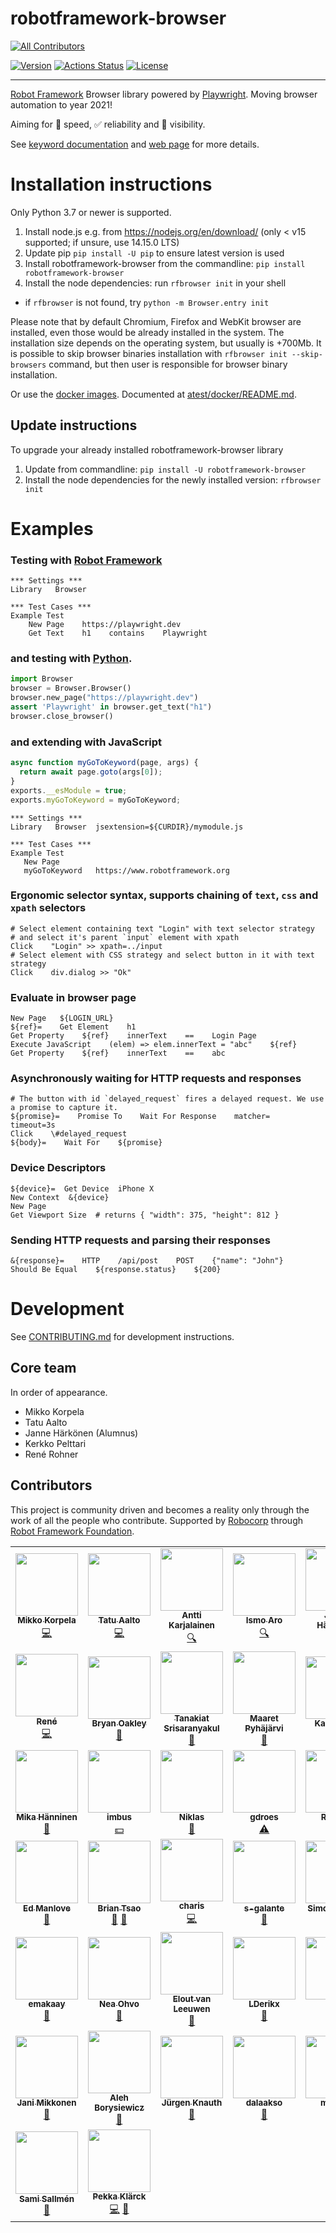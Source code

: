 # robotframework-browser
<!-- ALL-CONTRIBUTORS-BADGE:START - Do not remove or modify this section -->
[![All Contributors](https://img.shields.io/badge/all_contributors-44-orange.svg?style=flat-square)](#contributors-)
<!-- ALL-CONTRIBUTORS-BADGE:END -->
[![Version](https://img.shields.io/pypi/v/robotframework-browser.svg)](https://pypi.python.org/pypi/robotframework-browser)
[![Actions Status](https://github.com/MarketSquare/robotframework-browser/workflows/Continuous%20integration/badge.svg)](https://github.com/MarketSquare/robotframework-browser/actions)
[![License](https://img.shields.io/badge/License-Apache%202.0-blue.svg)](https://opensource.org/licenses/Apache-2.0)

----

[Robot Framework](https://robotframework.org) Browser library powered by [Playwright](https://playwright.dev/). Moving browser automation to year 2021!

Aiming for :rocket: speed, :white_check_mark: reliability and :microscope: visibility.

See [keyword documentation](https://marketsquare.github.io/robotframework-browser/Browser.html) and
[web page](https://robotframework-browser.org/) for more details.

# Installation instructions

Only Python 3.7 or newer is supported.

1. Install node.js e.g. from https://nodejs.org/en/download/ (only < v15 supported; if unsure, use 14.15.0 LTS)
2. Update pip `pip install -U pip` to ensure latest version is used
3. Install robotframework-browser from the commandline: `pip install robotframework-browser`
4. Install the node dependencies: run `rfbrowser init` in your shell
  - if `rfbrowser` is not found, try `python -m Browser.entry init`

Please note that by default Chromium, Firefox and WebKit browser are installed, even those would be already
installed in the system. The installation size depends on the operating system, but usually is +700Mb.
It is possible to skip browser binaries installation with `rfbrowser init --skip-browsers` command, but then user
is responsible for browser binary installation.

Or use the [docker images](https://github.com/MarketSquare/robotframework-browser/packages). Documented at [atest/docker/README.md](https://github.com/MarketSquare/robotframework-browser/blob/master/atest/docker/README.md).

## Update instructions

To upgrade your already installed robotframework-browser library

1. Update from commandline: `pip install -U robotframework-browser`
2. Install the node dependencies for the newly installed version: `rfbrowser init`

# Examples

### Testing with [Robot Framework](https://robotframework.org)
```RobotFramework
*** Settings ***
Library   Browser

*** Test Cases ***
Example Test
    New Page    https://playwright.dev
    Get Text    h1    contains    Playwright
```
### and testing with [Python](https://python.org).
```python
import Browser
browser = Browser.Browser()
browser.new_page("https://playwright.dev")
assert 'Playwright' in browser.get_text("h1")
browser.close_browser()
```

### and extending with JavaScript

```JavaScript
async function myGoToKeyword(page, args) {
  return await page.goto(args[0]);
}
exports.__esModule = true;
exports.myGoToKeyword = myGoToKeyword;
```

```RobotFramework
*** Settings ***
Library   Browser  jsextension=${CURDIR}/mymodule.js

*** Test Cases ***
Example Test
   New Page
   myGoToKeyword   https://www.robotframework.org
```
### Ergonomic selector syntax, supports chaining of `text`, `css`  and `xpath` selectors

```RobotFramework
# Select element containing text "Login" with text selector strategy 
# and select it's parent `input` element with xpath
Click    "Login" >> xpath=../input
# Select element with CSS strategy and select button in it with text strategy
Click    div.dialog >> "Ok"
```
### Evaluate in browser page
```RobotFramework
New Page   ${LOGIN_URL}
${ref}=    Get Element    h1
Get Property    ${ref}    innerText    ==    Login Page
Execute JavaScript    (elem) => elem.innerText = "abc"    ${ref}
Get Property    ${ref}    innerText    ==    abc
```
### Asynchronously waiting for HTTP requests and responses
```RobotFramework
# The button with id `delayed_request` fires a delayed request. We use a promise to capture it.
${promise}=    Promise To    Wait For Response    matcher=    timeout=3s
Click    \#delayed_request
${body}=    Wait For    ${promise}
```
### Device Descriptors
```RobotFramework
${device}=  Get Device  iPhone X
New Context  &{device}
New Page
Get Viewport Size  # returns { "width": 375, "height": 812 }
```
### Sending HTTP requests and parsing their responses
```RobotFramework
&{response}=    HTTP    /api/post    POST    {"name": "John"}
Should Be Equal    ${response.status}    ${200}
```
# Development

See [CONTRIBUTING.md](CONTRIBUTING.md) for development instructions.

## Core team

In order of appearance.

  * Mikko Korpela
  * Tatu Aalto
  * Janne Härkönen (Alumnus)
  * Kerkko Pelttari
  * René Rohner

## Contributors

This project is community driven and becomes a reality only through the work of all the people who contribute.
Supported by [Robocorp](https://robocorp.com/) through [Robot Framework Foundation](https://robotframework.org/foundation/).
<!-- ALL-CONTRIBUTORS-LIST:START - Do not remove or modify this section -->
<!-- prettier-ignore-start -->
<!-- markdownlint-disable -->
<table>
  <tr>
    <td align="center"><a href="https://github.com/mkorpela"><img src="https://avatars1.githubusercontent.com/u/136885?v=4?s=100" width="100px;" alt=""/><br /><sub><b>Mikko Korpela</b></sub></a><br /><a href="https://github.com/MarketSquare/robotframework-browser/commits?author=mkorpela" title="Code">💻</a></td>
    <td align="center"><a href="https://github.com/aaltat"><img src="https://avatars0.githubusercontent.com/u/2665023?v=4?s=100" width="100px;" alt=""/><br /><sub><b>Tatu Aalto</b></sub></a><br /><a href="https://github.com/MarketSquare/robotframework-browser/commits?author=aaltat" title="Code">💻</a></td>
    <td align="center"><a href="https://robocorp.com"><img src="https://avatars1.githubusercontent.com/u/8512727?v=4?s=100" width="100px;" alt=""/><br /><sub><b>Antti Karjalainen</b></sub></a><br /><a href="#fundingFinding-aikarjal" title="Funding Finding">🔍</a></td>
    <td align="center"><a href="https://www.linkedin.com/in/ismoaro/"><img src="https://avatars2.githubusercontent.com/u/1047173?v=4?s=100" width="100px;" alt=""/><br /><sub><b>Ismo Aro</b></sub></a><br /><a href="#fundingFinding-IsNoGood" title="Funding Finding">🔍</a></td>
    <td align="center"><a href="https://twitter.com/janneharkonen"><img src="https://avatars3.githubusercontent.com/u/159146?v=4?s=100" width="100px;" alt=""/><br /><sub><b>Janne Härkönen</b></sub></a><br /><a href="https://github.com/MarketSquare/robotframework-browser/commits?author=yanne" title="Code">💻</a></td>
    <td align="center"><a href="http://xylix.fi"><img src="https://avatars1.githubusercontent.com/u/13387304?v=4?s=100" width="100px;" alt=""/><br /><sub><b>Kerkko Pelttari</b></sub></a><br /><a href="https://github.com/MarketSquare/robotframework-browser/commits?author=xylix" title="Code">💻</a></td>
    <td align="center"><a href="https://robocorp.com"><img src="https://avatars3.githubusercontent.com/u/54288445?v=4?s=100" width="100px;" alt=""/><br /><sub><b>Robocorp</b></sub></a><br /><a href="#financial-robocorp" title="Financial">💵</a></td>
  </tr>
  <tr>
    <td align="center"><a href="https://github.com/Snooz82"><img src="https://avatars0.githubusercontent.com/u/41592183?v=4?s=100" width="100px;" alt=""/><br /><sub><b>René</b></sub></a><br /><a href="https://github.com/MarketSquare/robotframework-browser/commits?author=Snooz82" title="Code">💻</a></td>
    <td align="center"><a href="https://wordpress.com/read/feeds/39696435"><img src="https://avatars0.githubusercontent.com/u/1123938?v=4?s=100" width="100px;" alt=""/><br /><sub><b>Bryan Oakley</b></sub></a><br /><a href="#ideas-boakley" title="Ideas, Planning, & Feedback">🤔</a></td>
    <td align="center"><a href="https://github.com/idxn"><img src="https://avatars3.githubusercontent.com/u/2438992?v=4?s=100" width="100px;" alt=""/><br /><sub><b>Tanakiat Srisaranyakul</b></sub></a><br /><a href="#ideas-idxn" title="Ideas, Planning, & Feedback">🤔</a></td>
    <td align="center"><a href="http://visible-quality.blogspot.com"><img src="https://avatars1.githubusercontent.com/u/5338157?v=4?s=100" width="100px;" alt=""/><br /><sub><b>Maaret Pyhäjärvi</b></sub></a><br /><a href="#userTesting-maaretp" title="User Testing">📓</a></td>
    <td align="center"><a href="http://www.tentamen.eu"><img src="https://avatars2.githubusercontent.com/u/777520?v=4?s=100" width="100px;" alt=""/><br /><sub><b>Karlo Smid</b></sub></a><br /><a href="#userTesting-karlosmid" title="User Testing">📓</a></td>
    <td align="center"><a href="https://github.com/aspargillus"><img src="https://avatars0.githubusercontent.com/u/4592889?v=4?s=100" width="100px;" alt=""/><br /><sub><b>Frank Schimmel</b></sub></a><br /><a href="#userTesting-Aspargillus" title="User Testing">📓</a></td>
    <td align="center"><a href="https://github.com/tuxmux28"><img src="https://avatars3.githubusercontent.com/u/2794048?v=4?s=100" width="100px;" alt=""/><br /><sub><b>Christoph</b></sub></a><br /><a href="https://github.com/MarketSquare/robotframework-browser/commits?author=tuxmux28" title="Tests">⚠️</a></td>
  </tr>
  <tr>
    <td align="center"><a href="https://github.com/mikahanninen"><img src="https://avatars2.githubusercontent.com/u/1019528?v=4?s=100" width="100px;" alt=""/><br /><sub><b>Mika Hänninen</b></sub></a><br /><a href="#question-mikahanninen" title="Answering Questions">💬</a></td>
    <td align="center"><a href="https://www.imbus.de"><img src="https://avatars0.githubusercontent.com/u/67375753?v=4?s=100" width="100px;" alt=""/><br /><sub><b>imbus</b></sub></a><br /><a href="#financial-imbus" title="Financial">💵</a></td>
    <td align="center"><a href="https://github.com/Finalrykku"><img src="https://avatars0.githubusercontent.com/u/19802569?v=4?s=100" width="100px;" alt=""/><br /><sub><b>Niklas</b></sub></a><br /><a href="https://github.com/MarketSquare/robotframework-browser/commits?author=Finalrykku" title="Documentation">📖</a></td>
    <td align="center"><a href="https://github.com/gdroes"><img src="https://avatars1.githubusercontent.com/u/6716450?v=4?s=100" width="100px;" alt=""/><br /><sub><b>gdroes</b></sub></a><br /><a href="https://github.com/MarketSquare/robotframework-browser/commits?author=gdroes" title="Tests">⚠️</a></td>
    <td align="center"><a href="https://reaktor.com"><img src="https://avatars2.githubusercontent.com/u/71799?v=4?s=100" width="100px;" alt=""/><br /><sub><b>Reaktor</b></sub></a><br /><a href="#financial-reaktor" title="Financial">💵</a></td>
    <td align="center"><a href="https://github.com/adrianyorke"><img src="https://avatars1.githubusercontent.com/u/30093433?v=4?s=100" width="100px;" alt=""/><br /><sub><b>Adrian Yorke</b></sub></a><br /><a href="https://github.com/MarketSquare/robotframework-browser/commits?author=adrianyorke" title="Documentation">📖</a> <a href="https://github.com/MarketSquare/robotframework-browser/pulls?q=is%3Apr+reviewed-by%3Aadrianyorke" title="Reviewed Pull Requests">👀</a></td>
    <td align="center"><a href="https://github.com/wangzimeiyingtao"><img src="https://avatars0.githubusercontent.com/u/70925596?v=4?s=100" width="100px;" alt=""/><br /><sub><b>Nanakawa</b></sub></a><br /><a href="https://github.com/MarketSquare/robotframework-browser/commits?author=wangzimeiyingtao" title="Tests">⚠️</a></td>
  </tr>
  <tr>
    <td align="center"><a href="https://github.com/emanlove"><img src="https://avatars1.githubusercontent.com/u/993527?v=4?s=100" width="100px;" alt=""/><br /><sub><b>Ed Manlove</b></sub></a><br /><a href="https://github.com/MarketSquare/robotframework-browser/commits?author=emanlove" title="Documentation">📖</a></td>
    <td align="center"><a href="https://github.com/estimation"><img src="https://avatars1.githubusercontent.com/u/16793171?v=4?s=100" width="100px;" alt=""/><br /><sub><b>Brian Tsao</b></sub></a><br /><a href="https://github.com/MarketSquare/robotframework-browser/issues?q=author%3Aestimation" title="Bug reports">🐛</a> <a href="#userTesting-estimation" title="User Testing">📓</a></td>
    <td align="center"><a href="https://github.com/mawentao119"><img src="https://avatars0.githubusercontent.com/u/26617186?v=4?s=100" width="100px;" alt=""/><br /><sub><b>charis</b></sub></a><br /><a href="https://github.com/MarketSquare/robotframework-browser/commits?author=mawentao119" title="Code">💻</a></td>
    <td align="center"><a href="https://github.com/s-galante"><img src="https://avatars2.githubusercontent.com/u/4580052?v=4?s=100" width="100px;" alt=""/><br /><sub><b>s-galante</b></sub></a><br /><a href="https://github.com/MarketSquare/robotframework-browser/issues?q=author%3As-galante" title="Bug reports">🐛</a></td>
    <td align="center"><a href="http://www.elabit.de"><img src="https://avatars3.githubusercontent.com/u/1897410?v=4?s=100" width="100px;" alt=""/><br /><sub><b>Simon Meggle</b></sub></a><br /><a href="#userTesting-simonmeggle" title="User Testing">📓</a> <a href="https://github.com/MarketSquare/robotframework-browser/issues?q=author%3Asimonmeggle" title="Bug reports">🐛</a></td>
    <td align="center"><a href="https://github.com/Anna-Gunda"><img src="https://avatars3.githubusercontent.com/u/13298792?v=4?s=100" width="100px;" alt=""/><br /><sub><b>Anna-Gunda</b></sub></a><br /><a href="https://github.com/MarketSquare/robotframework-browser/issues?q=author%3AAnna-Gunda" title="Bug reports">🐛</a></td>
    <td align="center"><a href="https://github.com/anton264"><img src="https://avatars0.githubusercontent.com/u/10194266?v=4?s=100" width="100px;" alt=""/><br /><sub><b>anton264</b></sub></a><br /><a href="#userTesting-anton264" title="User Testing">📓</a></td>
  </tr>
  <tr>
    <td align="center"><a href="https://github.com/emakaay"><img src="https://avatars.githubusercontent.com/u/72747481?v=4?s=100" width="100px;" alt=""/><br /><sub><b>emakaay</b></sub></a><br /><a href="https://github.com/MarketSquare/robotframework-browser/issues?q=author%3Aemakaay" title="Bug reports">🐛</a></td>
    <td align="center"><a href="https://virvatuli.itch.io/"><img src="https://avatars.githubusercontent.com/u/29060467?v=4?s=100" width="100px;" alt=""/><br /><sub><b>Nea Ohvo</b></sub></a><br /><a href="https://github.com/MarketSquare/robotframework-browser/issues?q=author%3AVirvatuli" title="Bug reports">🐛</a></td>
    <td align="center"><a href="https://github.com/leeuwe"><img src="https://avatars.githubusercontent.com/u/66635066?v=4?s=100" width="100px;" alt=""/><br /><sub><b>Elout van Leeuwen</b></sub></a><br /><a href="https://github.com/MarketSquare/robotframework-browser/commits?author=leeuwe" title="Documentation">📖</a></td>
    <td align="center"><a href="https://github.com/LDerikx"><img src="https://avatars.githubusercontent.com/u/26576024?v=4?s=100" width="100px;" alt=""/><br /><sub><b>LDerikx</b></sub></a><br /><a href="https://github.com/MarketSquare/robotframework-browser/commits?author=LDerikx" title="Documentation">📖</a></td>
    <td align="center"><a href="https://github.com/olga-"><img src="https://avatars.githubusercontent.com/u/9334057?v=4?s=100" width="100px;" alt=""/><br /><sub><b>olga-</b></sub></a><br /><a href="https://github.com/MarketSquare/robotframework-browser/commits?author=olga-" title="Documentation">📖</a> <a href="https://github.com/MarketSquare/robotframework-browser/issues?q=author%3Aolga-" title="Bug reports">🐛</a></td>
    <td align="center"><a href="https://github.com/bollwyvl"><img src="https://avatars.githubusercontent.com/u/45380?v=4?s=100" width="100px;" alt=""/><br /><sub><b>Nicholas Bollweg</b></sub></a><br /><a href="https://github.com/MarketSquare/robotframework-browser/commits?author=bollwyvl" title="Documentation">📖</a></td>
    <td align="center"><a href="http://villesalonen.fi"><img src="https://avatars.githubusercontent.com/u/1070813?v=4?s=100" width="100px;" alt=""/><br /><sub><b>Ville Salonen</b></sub></a><br /><a href="https://github.com/MarketSquare/robotframework-browser/issues?q=author%3AVilleSalonen" title="Bug reports">🐛</a></td>
  </tr>
  <tr>
    <td align="center"><a href="https://rasjani.github.io"><img src="https://avatars.githubusercontent.com/u/27887?v=4?s=100" width="100px;" alt=""/><br /><sub><b>Jani Mikkonen</b></sub></a><br /><a href="https://github.com/MarketSquare/robotframework-browser/issues?q=author%3Arasjani" title="Bug reports">🐛</a></td>
    <td align="center"><a href="https://github.com/JaPyR"><img src="https://avatars.githubusercontent.com/u/7773301?v=4?s=100" width="100px;" alt=""/><br /><sub><b>Aleh Borysiewicz</b></sub></a><br /><a href="https://github.com/MarketSquare/robotframework-browser/issues?q=author%3AJaPyR" title="Bug reports">🐛</a></td>
    <td align="center"><a href="http://www.binary-overflow.de"><img src="https://avatars.githubusercontent.com/u/25060709?v=4?s=100" width="100px;" alt=""/><br /><sub><b>Jürgen Knauth</b></sub></a><br /><a href="https://github.com/MarketSquare/robotframework-browser/issues?q=author%3Ajkpubsrc" title="Bug reports">🐛</a></td>
    <td align="center"><a href="https://github.com/dalaakso"><img src="https://avatars.githubusercontent.com/u/50731554?v=4?s=100" width="100px;" alt=""/><br /><sub><b>dalaakso</b></sub></a><br /><a href="https://github.com/MarketSquare/robotframework-browser/issues?q=author%3Adalaakso" title="Bug reports">🐛</a></td>
    <td align="center"><a href="https://github.com/msirkka"><img src="https://avatars.githubusercontent.com/u/84907426?v=4?s=100" width="100px;" alt=""/><br /><sub><b>msirkka</b></sub></a><br /><a href="#ideas-msirkka" title="Ideas, Planning, & Feedback">🤔</a></td>
    <td align="center"><a href="https://github.com/osrjv"><img src="https://avatars.githubusercontent.com/u/29481017?v=4?s=100" width="100px;" alt=""/><br /><sub><b>Ossi R.</b></sub></a><br /><a href="https://github.com/MarketSquare/robotframework-browser/commits?author=osrjv" title="Code">💻</a></td>
    <td align="center"><a href="https://github.com/adrian-evo"><img src="https://avatars.githubusercontent.com/u/19324942?v=4?s=100" width="100px;" alt=""/><br /><sub><b>Adrian V.</b></sub></a><br /><a href="https://github.com/MarketSquare/robotframework-browser/commits?author=adrian-evo" title="Code">💻</a> <a href="https://github.com/MarketSquare/robotframework-browser/issues?q=author%3Aadrian-evo" title="Bug reports">🐛</a> <a href="#ideas-adrian-evo" title="Ideas, Planning, & Feedback">🤔</a></td>
  </tr>
  <tr>
    <td align="center"><a href="https://github.com/ssallmen"><img src="https://avatars.githubusercontent.com/u/39527407?v=4?s=100" width="100px;" alt=""/><br /><sub><b>Sami Sallmén</b></sub></a><br /><a href="https://github.com/MarketSquare/robotframework-browser/issues?q=author%3Assallmen" title="Bug reports">🐛</a></td>
    <td align="center"><a href="http://eliga.fi"><img src="https://avatars.githubusercontent.com/u/114985?v=4?s=100" width="100px;" alt=""/><br /><sub><b>Pekka Klärck</b></sub></a><br /><a href="https://github.com/MarketSquare/robotframework-browser/commits?author=pekkaklarck" title="Code">💻</a> <a href="https://github.com/MarketSquare/robotframework-browser/issues?q=author%3Apekkaklarck" title="Bug reports">🐛</a></td>
  </tr>
</table>

<!-- markdownlint-restore -->
<!-- prettier-ignore-end -->

<!-- ALL-CONTRIBUTORS-LIST:END -->
